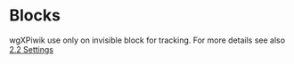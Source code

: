 # Blocks

wgXPiwik use only on invisible block for tracking. For more details see also [2.2 Settings](https://github.com/xoops/wgxpiwik-tutorial/tree/44462b3532f18ebc216e51991d4b4a47d55ccd80/en/book/2admin_settings.md)

